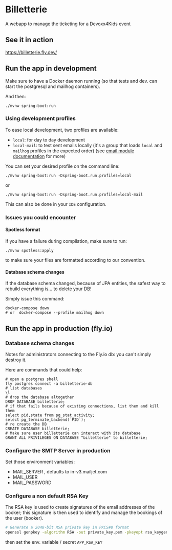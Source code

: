 # Billetterie

A webapp to manage the ticketing for a Devoxx4Kids event

## See it in action

https://billetterie.fly.dev/


## Run the app in development

Make sure to have a Docker daemon running (so that tests and dev. can start the postgresql and mailhog containers).

And then:

`./mvnw spring-boot:run`

### Using development profiles

To ease local development, two profiles are available:
- `local`: for day to day development
- `local-mail`: to test sent emails locally (it's a group that loads `local` and `mailhog` profiles in the expected order) (see [email module documentation](./src/main/java/org/montrealjug/billetterie/email/README.md#how-to-test-locally) for more)

You can set your desired profile on the command line:

```shell
./mvnw spring-boot:run -Dspring-boot.run.profiles=local
``` 
or 
```shell
./mvnw spring-boot:run -Dspring-boot.run.profiles=local-mail
```
This can also be done in your `IDE` configuration.

### Issues you could encounter

#### Spotless format

If you have a failure during compilation, make sure to run:

```shell
./mvnw spotless:apply
```

to make sure your files are formatted according to our convention.

#### Database schema changes

If the database schema changed, because of JPA entities, the safest way to rebuild everything is... to delete your DB!

Simply issue this command:

```shell
docker-compose down
# or  docker-compose --profile mailhog down
```

## Run the app in production (fly.io)

### Database schema changes

Notes for administrators connecting to the Fly.io db: you can't simply destroy it. 

Here are commands that could help:

```shell
# open a postgres shell
fly postgres connect -a billetterie-db
# list databases
\l
# drop the database altogether
DROP DATABASE billetterie;
# if that fails because of existing connections, list them and kill them
select pid,state from pg_stat_activity;
select pg_terminate_backend(`PID`);
# re create the DB
CREATE DATABASE billetterie;
# Make sure user billetterie can interact with its database
GRANT ALL PRIVILEGES ON DATABASE "billetterie" to billetterie;
```

### Configure the SMTP Server in production

Set those environment variables:

* MAIL_SERVER , defaults to in-v3.mailjet.com
* MAIL_USER
* MAIL_PASSWORD

### Configure a non default RSA Key

The RSA key is used to create signatures of the email addresses of the booker; this signature is then used to identify and manage the bookings of the user (booker).

```bash
# Generate a 2048-bit RSA private key in PKCS#8 format
openssl genpkey -algorithm RSA -out private_key.pem -pkeyopt rsa_keygen_bits:2048
```

then set the env. variable / secret `APP_RSA_KEY`